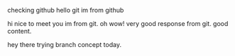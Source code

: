 
checking github
hello git im from github

hi nice to meet you im from git.
oh wow! very good response from git.
good content.


hey there trying branch concept today.
